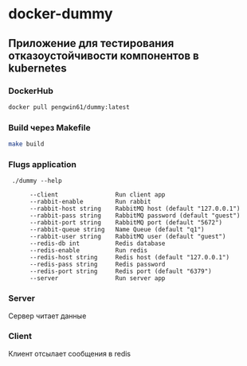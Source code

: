 # docker-dummy


## Приложение для тестирования отказоустойчивости компонентов в kubernetes

### DockerHub

```bash
docker pull pengwin61/dummy:latest
```

### Build через Makefile

```bash
make build
```

### Flugs application
``` ./dummy --help```
```
      --client                Run client app
      --rabbit-enable         Run rabbit
      --rabbit-host string    RabbitMQ host (default "127.0.0.1")
      --rabbit-pass string    RabbitMQ password (default "guest")
      --rabbit-port string    RabbitMQ port (default "5672")
      --rabbit-queue string   Name Queue (default "q1")
      --rabbit-user string    RabbitMQ user (default "guest")
      --redis-db int          Redis database
      --redis-enable          Run redis
      --redis-host string     Redis host (default "127.0.0.1")
      --redis-pass string     Redis password
      --redis-port string     Redis port (default "6379")
      --server                Run server app
```
### Server
Сервер читает данные

### Client
Клиент отсылает сообщения в redis
